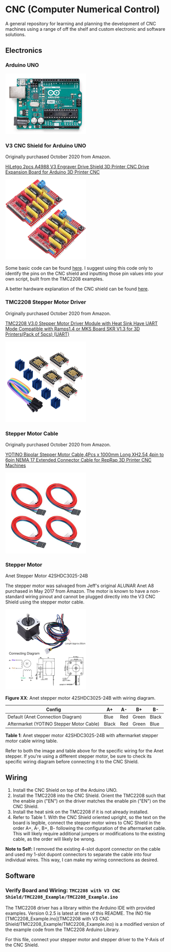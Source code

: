 # CNC (Computer Numerical Control)

A general repository for learning and planning the development of CNC machines using a range of off the shelf and custom electronic and software solutions.





## Electronics

### Arduino UNO

<img src="images/Arduino UNO.png" width=50%>

### V3 CNC Shield for Arduino UNO

Originally purchased October 2020 from Amazon.

[HiLetgo 2pcs A4988 V3 Engraver Drive Shield 3D Printer CNC Drive Expansion Board for Arduino 3D Printer CNC](https://www.amazon.com/dp/B01D2HL9T8?ref_=ppx_hzsearch_conn_dt_b_fed_asin_title_1)

<img src="images/CNC Shield.jpg" width=50%>

Some basic code can be found 
[here](https://www.aranacorp.com/en/using-an-arduino-cnc-shield-v3/). I 
suggest using this code only to identify the pins on the CNC shield and 
inputting those pin values into your own script, built from the TMC2208 
examples.

A better hardware explanation of the CNC shield can be found 
[here](https://www.zyltech.com/arduino-cnc-shield-instructions/).


### TMC2208 Stepper Motor Driver

Originally purchased October 2020 from Amazon.

[TMC2208 V3.0 Stepper Motor Driver Module with Heat Sink Have UART Mode Compatible with Ramps1.4 or MKS Board SKR V1.3 for 3D Printers(Pack of 5pcs) (UART)](https://www.amazon.com/dp/B07RTBG8KK?ref_=ppx_hzsearch_conn_dt_b_fed_asin_title_2)

<img src="images/TMC2208.jpg" width=50%>

### Stepper Motor Cable

Originally purchased October 2020 from Amazon.

[YOTINO Bipolar Stepper Motor Cable,4Pcs x 1000mm Long XH2.54 4pin to 6pin NEMA 17 Extended Connector Cable for RepRap 3D Printer CNC Machines](https://www.amazon.com/dp/B07CBV8DVZ?ref_=ppx_hzsearch_conn_dt_b_fed_asin_title_2)

<img src="images/Stepper Motor Cable.jpg" width=50%>

### Stepper Motor

Anet Stepper Motor 42SHDC3025-24B

The stepper motor was salvaged from Jeff's original ALUNAR Anet A8 purchased in May 2017 from Amazon. The motor is known to have a non-standard wiring pinout and cannot be plugged directly into the V3 CNC Shield using the stepper motor cable.

<img src="images/Anet42StepperMotorfor3DPrinter.png" width=50%>

**Figure XX**: Anet stepper motor 42SHDC3025-24B with wiring diagram.

| Config | A+ | A- | B+ | B- |
| ----------- | ----------- | ----------- | ----------- | ----------- |
| Default (Anet Connection Diagram) | Blue | Red | Green | Black |
| Aftermarket (YOTINO Stepper Motor Cable) | Black | Red | Green | Blue |

**Table 1**: Anet stepper motor 42SHDC3025-24B with aftermarket stepper motor cable wiring table.

Refer to both the image and table above for the specific wiring for the Anet stepper. If you're using a different stepper motor, be sure to check its specific wiring diagram before connecting it to the CNC Shield.





## Wiring

1. Install the CNC Shield on top of the Arduino UNO.
1. Install the TMC2208 into the CNC Shield. Orient the TMC2208 such that the enable pin ("EN") on the driver matches the enable pin ("EN") on the CNC Shield.
1. Install the heat sink on the TMC2208 if it is not already installed.
1. Refer to Table 1. With the CNC Shield oriented upright, so the text on the board is legible, connect the stepper motor wires to CNC Shield in the order A+, A-, B+, B- following the configuration of the aftermarket cable. This will likely require additional jumpers or modifications to the existing cable, as the order will likely be wrong. 

**Note to Self:** I removed the existing 4-slot dupont connector on the cable and used my 1-slot dupont connectors to separate the cable into four individual wires. This way, I can make my wiring connections as desired.







## Software

### Verify Board and Wiring: `TMC2208 with V3 CNC Shield/TMC2208_Example/TMC2208_Example.ino`

The TMC2208 driver has a library within the Arduino IDE with provided examples. Version 0.2.5 is latest at time of 
this README. The INO file [TMC2208_Example.ino](TMC2208 with V3 CNC Shield/TMC2208_Example/TMC2208_Example.ino) is a modified version of the example code from the TMC2208 Arduino Library.

For this file, connect your stepper motor and stepper driver to the Y-Axis of the CNC Shield.